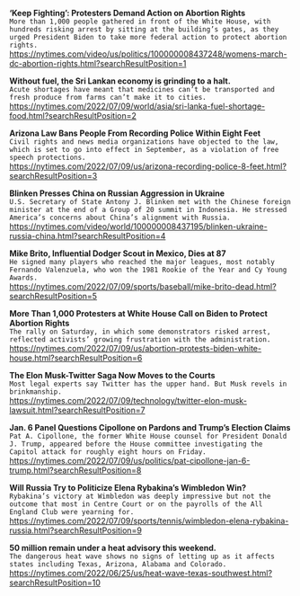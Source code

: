 **‘Keep Fighting’: Protesters Demand Action on Abortion Rights**\
`More than 1,000 people gathered in front of the White House, with hundreds risking arrest by sitting at the building’s gates, as they urged President Biden to take more federal action to protect abortion rights.`\
https://nytimes.com/video/us/politics/100000008437248/womens-march-dc-abortion-rights.html?searchResultPosition=1

**Without fuel, the Sri Lankan economy is grinding to a halt.**\
`Acute shortages have meant that medicines can’t be transported and fresh produce from farms can’t make it to cities.`\
https://nytimes.com/2022/07/09/world/asia/sri-lanka-fuel-shortage-food.html?searchResultPosition=2

**Arizona Law Bans People From Recording Police Within Eight Feet**\
`Civil rights and news media organizations have objected to the law, which is set to go into effect in September, as a violation of free speech protections.`\
https://nytimes.com/2022/07/09/us/arizona-recording-police-8-feet.html?searchResultPosition=3

**Blinken Presses China on Russian Aggression in Ukraine**\
`U.S. Secretary of State Antony J. Blinken met with the Chinese foreign minister at the end of a Group of 20 summit in Indonesia. He stressed America’s concerns about China’s alignment with Russia.`\
https://nytimes.com/video/world/100000008437195/blinken-ukraine-russia-china.html?searchResultPosition=4

**Mike Brito, Influential Dodger Scout in Mexico, Dies at 87**\
`He signed many players who reached the major leagues, most notably Fernando Valenzuela, who won the 1981 Rookie of the Year and Cy Young Awards.`\
https://nytimes.com/2022/07/09/sports/baseball/mike-brito-dead.html?searchResultPosition=5

**More Than 1,000 Protesters at White House Call on Biden to Protect Abortion Rights**\
`The rally on Saturday, in which some demonstrators risked arrest, reflected activists’ growing frustration with the administration.`\
https://nytimes.com/2022/07/09/us/abortion-protests-biden-white-house.html?searchResultPosition=6

**The Elon Musk-Twitter Saga Now Moves to the Courts**\
`Most legal experts say Twitter has the upper hand. But Musk revels in brinkmanship.`\
https://nytimes.com/2022/07/09/technology/twitter-elon-musk-lawsuit.html?searchResultPosition=7

**Jan. 6 Panel Questions Cipollone on Pardons and Trump’s Election Claims**\
`Pat A. Cipollone, the former White House counsel for President Donald J. Trump, appeared before the House committee investigating the Capitol attack for roughly eight hours on Friday.`\
https://nytimes.com/2022/07/09/us/politics/pat-cipollone-jan-6-trump.html?searchResultPosition=8

**Will Russia Try to Politicize Elena Rybakina’s Wimbledon Win?**\
`Rybakina’s victory at Wimbledon was deeply impressive but not the outcome that most in Centre Court or on the payrolls of the All England Club were yearning for.`\
https://nytimes.com/2022/07/09/sports/tennis/wimbledon-elena-rybakina-russia.html?searchResultPosition=9

**50 million remain under a heat advisory this weekend.**\
`The dangerous heat wave shows no signs of letting up as it affects states including Texas, Arizona, Alabama and Colorado.`\
https://nytimes.com/2022/06/25/us/heat-wave-texas-southwest.html?searchResultPosition=10


